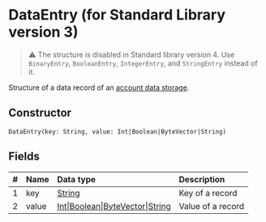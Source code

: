# DataEntry (for Standard Library version 3)

> :warning: The structure is disabled in Standard library version 4. Use `BinaryEntry`, `BooleanEntry`, `IntegerEntry`, and `StringEntry` instead of it.


Structure of a data record of an [account data storage](/en/blockchain/account/account-data-storage).

## Constructor

``` ride
DataEntry(key: String, value: Int|Boolean|ByteVector|String)
```

## Fields

|   #   | Name | Data type | Description |
| :--- | :--- | :--- | :--- |
| 1 | key | [String](/en/ride/data-types/string) | Key of a record |
| 2 | value|[Int](/en/ride/data-types/int)&#124;[Boolean](/en/ride/data-types/boolean)&#124;[ByteVector](/en/ride/data-types/byte-vector)&#124;[String](/en/ride/data-types/string) | Value of a record |
